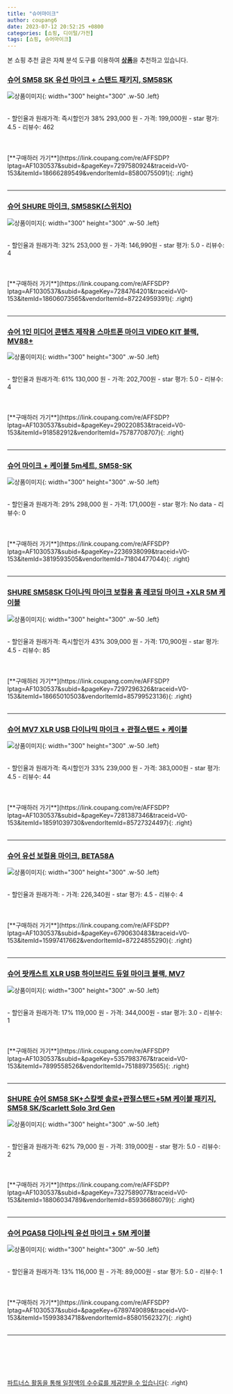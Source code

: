 ```yaml
---
title: "슈어마이크"
author: coupang6
date: 2023-07-12 20:52:25 +0800
categories: [쇼핑, 디이털/가전]
tags: [쇼핑, 슈어마이크]
---
```


본 쇼핑 추천 글은 자체 분석 도구를 이용하여 [**상품**](https://link.coupang.com/a/bao1ui)을 추천하고 있습니다.

### [슈어 SM58 SK 유선 마이크 + 스탠드 패키지, SM58SK](https://link.coupang.com/re/AFFSDP?lptag=AF1030537&subid=&pageKey=7297580924&traceid=V0-153&itemId=18666289549&vendorItemId=85800755091)

![상품이미지](https://thumbnail9.coupangcdn.com/thumbnails/remote/230x230ex/image/vendor_inventory/3d09/a06c6e24beb364e345d4a53ce0b7d96a8e93630f7877fb7683c088b1cf73.jpg){: width="300" height="300" .w-50 .left}


<br>
- 할인율과 원래가격: 즉시할인가 38%  293,000   원
- 가격: 199,000원
- star 평가: 4.5
- 리뷰수: 462
<br>
<br>
<br>
<br>
[**구매하러 가기**](https://link.coupang.com/re/AFFSDP?lptag=AF1030537&subid=&pageKey=7297580924&traceid=V0-153&itemId=18666289549&vendorItemId=85800755091){: .right}
<br>
<br>

---

### [슈어 SHURE 마이크, SM58SK(스위치O)](https://link.coupang.com/re/AFFSDP?lptag=AF1030537&subid=&pageKey=7284764201&traceid=V0-153&itemId=18606073565&vendorItemId=87224959391)

![상품이미지](https://thumbnail8.coupangcdn.com/thumbnails/remote/230x230ex/image/vendor_inventory/3f63/9a14b5e461bd95936cb841b2219e93a072d04b80b3c22ba3c89e9c7b7b92.jpg){: width="300" height="300" .w-50 .left}


<br>
- 할인율과 원래가격: 32%  253,000   원
- 가격: 146,990원
- star 평가: 5.0
- 리뷰수: 4
<br>
<br>
<br>
<br>
[**구매하러 가기**](https://link.coupang.com/re/AFFSDP?lptag=AF1030537&subid=&pageKey=7284764201&traceid=V0-153&itemId=18606073565&vendorItemId=87224959391){: .right}
<br>
<br>

---

### [슈어 1인 미디어 콘텐츠 제작용 스마트폰 마이크 VIDEO KIT 블랙, MV88+](https://link.coupang.com/re/AFFSDP?lptag=AF1030537&subid=&pageKey=290220853&traceid=V0-153&itemId=918582912&vendorItemId=75787708707)

![상품이미지](https://thumbnail9.coupangcdn.com/thumbnails/remote/230x230ex/image/retail/images/2019/08/12/11/2/22b806ea-6d9d-4ea4-a221-7745168ec098.jpg){: width="300" height="300" .w-50 .left}


<br>
- 할인율과 원래가격: 61%  130,000   원
- 가격: 202,700원
- star 평가: 5.0
- 리뷰수: 4
<br>
<br>
<br>
<br>
[**구매하러 가기**](https://link.coupang.com/re/AFFSDP?lptag=AF1030537&subid=&pageKey=290220853&traceid=V0-153&itemId=918582912&vendorItemId=75787708707){: .right}
<br>
<br>

---

### [슈어 마이크 + 케이블 5m세트, SM58-SK](https://link.coupang.com/re/AFFSDP?lptag=AF1030537&subid=&pageKey=2236938099&traceid=V0-153&itemId=3819593505&vendorItemId=71804477044)

![상품이미지](https://thumbnail6.coupangcdn.com/thumbnails/remote/230x230ex/image/retail/images/2020/10/14/9/8/949b0a12-ae41-48cf-a70c-79fcca9a358a.jpg){: width="300" height="300" .w-50 .left}


<br>
- 할인율과 원래가격: 29%  298,000   원
- 가격: 171,000원
- star 평가: No data
- 리뷰수: 0
<br>
<br>
<br>
<br>
[**구매하러 가기**](https://link.coupang.com/re/AFFSDP?lptag=AF1030537&subid=&pageKey=2236938099&traceid=V0-153&itemId=3819593505&vendorItemId=71804477044){: .right}
<br>
<br>

---

### [SHURE SM58SK 다이나믹 마이크 보컬용 홈 레코딩 마이크 +XLR 5M 케이블](https://link.coupang.com/re/AFFSDP?lptag=AF1030537&subid=&pageKey=7297296326&traceid=V0-153&itemId=18665010503&vendorItemId=85799523136)

![상품이미지](https://thumbnail6.coupangcdn.com/thumbnails/remote/230x230ex/image/vendor_inventory/e973/a0a870f58db3f0e8b2e464ae72c0ed2a6737fa40ddcb90314d31ce4c71a6.jpg){: width="300" height="300" .w-50 .left}


<br>
- 할인율과 원래가격: 즉시할인가 43%  309,000   원
- 가격: 170,900원
- star 평가: 4.5
- 리뷰수: 85
<br>
<br>
<br>
<br>
[**구매하러 가기**](https://link.coupang.com/re/AFFSDP?lptag=AF1030537&subid=&pageKey=7297296326&traceid=V0-153&itemId=18665010503&vendorItemId=85799523136){: .right}
<br>
<br>

---

### [슈어 MV7 XLR USB 다이나믹 마이크 + 관절스탠드 + 케이블](https://link.coupang.com/re/AFFSDP?lptag=AF1030537&subid=&pageKey=7281387346&traceid=V0-153&itemId=18591039730&vendorItemId=85727324497)

![상품이미지](https://thumbnail9.coupangcdn.com/thumbnails/remote/230x230ex/image/vendor_inventory/1f4d/a2588131d30207739aa7be1619cc050b8975033721a19316c7d6bb1d9253.jpg){: width="300" height="300" .w-50 .left}


<br>
- 할인율과 원래가격: 즉시할인가 33%  239,000   원
- 가격: 383,000원
- star 평가: 4.5
- 리뷰수: 44
<br>
<br>
<br>
<br>
[**구매하러 가기**](https://link.coupang.com/re/AFFSDP?lptag=AF1030537&subid=&pageKey=7281387346&traceid=V0-153&itemId=18591039730&vendorItemId=85727324497){: .right}
<br>
<br>

---

### [슈어 유선 보컬용 마이크, BETA58A](https://link.coupang.com/re/AFFSDP?lptag=AF1030537&subid=&pageKey=6790630483&traceid=V0-153&itemId=15997417662&vendorItemId=87224855290)

![상품이미지](https://thumbnail6.coupangcdn.com/thumbnails/remote/230x230ex/image/vendor_inventory/531b/7ab1d7a897970fdf083461cb3a7ac8655f386586751fb768052f8dc97228.jpg){: width="300" height="300" .w-50 .left}


<br>
- 할인율과 원래가격: 
- 가격: 226,340원
- star 평가: 4.5
- 리뷰수: 4
<br>
<br>
<br>
<br>
[**구매하러 가기**](https://link.coupang.com/re/AFFSDP?lptag=AF1030537&subid=&pageKey=6790630483&traceid=V0-153&itemId=15997417662&vendorItemId=87224855290){: .right}
<br>
<br>

---

### [슈어 팟캐스트 XLR USB 하이브리드 듀얼 마이크 블랙, MV7](https://link.coupang.com/re/AFFSDP?lptag=AF1030537&subid=&pageKey=5357983767&traceid=V0-153&itemId=7899558526&vendorItemId=75188973565)

![상품이미지](https://thumbnail7.coupangcdn.com/thumbnails/remote/230x230ex/image/rs_quotation_api/t3pibfzf/445d681636884c53a073e57dc8fb6211.jpg){: width="300" height="300" .w-50 .left}


<br>
- 할인율과 원래가격: 17%  119,000   원
- 가격: 344,000원
- star 평가: 3.0
- 리뷰수: 1
<br>
<br>
<br>
<br>
[**구매하러 가기**](https://link.coupang.com/re/AFFSDP?lptag=AF1030537&subid=&pageKey=5357983767&traceid=V0-153&itemId=7899558526&vendorItemId=75188973565){: .right}
<br>
<br>

---

### [SHURE 슈어 SM58 SK+스칼렛 솔로+관절스탠드+5M 케이블 패키지, SM58 SK/Scarlett Solo 3rd Gen](https://link.coupang.com/re/AFFSDP?lptag=AF1030537&subid=&pageKey=7327589077&traceid=V0-153&itemId=18806034789&vendorItemId=85936686079)

![상품이미지](https://thumbnail6.coupangcdn.com/thumbnails/remote/230x230ex/image/vendor_inventory/c0d2/c092a3d3099e8fa2802388e27025d719f64cf0fd0e7d01c6ea0db85e3ea5.jpg){: width="300" height="300" .w-50 .left}


<br>
- 할인율과 원래가격: 62%  79,000   원
- 가격: 319,000원
- star 평가: 5.0
- 리뷰수: 2
<br>
<br>
<br>
<br>
[**구매하러 가기**](https://link.coupang.com/re/AFFSDP?lptag=AF1030537&subid=&pageKey=7327589077&traceid=V0-153&itemId=18806034789&vendorItemId=85936686079){: .right}
<br>
<br>

---

### [슈어 PGA58 다이나믹 유선 마이크 + 5M 케이블](https://link.coupang.com/re/AFFSDP?lptag=AF1030537&subid=&pageKey=6789749089&traceid=V0-153&itemId=15993834718&vendorItemId=85801562327)

![상품이미지](https://thumbnail6.coupangcdn.com/thumbnails/remote/230x230ex/image/vendor_inventory/6d36/74e3eae8f08006f8a29768e28230c7aabb52f5063e97f29d15f19112fef5.jpg){: width="300" height="300" .w-50 .left}


<br>
- 할인율과 원래가격: 13%  116,000   원
- 가격: 89,000원
- star 평가: 5.0
- 리뷰수: 1
<br>
<br>
<br>
<br>
[**구매하러 가기**](https://link.coupang.com/re/AFFSDP?lptag=AF1030537&subid=&pageKey=6789749089&traceid=V0-153&itemId=15993834718&vendorItemId=85801562327){: .right}
<br>
<br>

---
<br><br><br><br><br> [파트너스 활동을 통해 일정액의 수수료를 제공받을 수 있습니다](https://link.coupang.com/a/bao1ui){: .right}